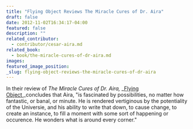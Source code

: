 ```yaml
---
title: "Flying Object Reviews The Miracle Cures of Dr. Aira"
draft: false
date: 2012-11-02T16:34:17-04:00
featured: false
description: ""
related_contributor:
  - contributor/cesar-aira.md
related_book:
  - book/the-miracle-cures-of-dr-aira.md
images:
featured_image_position: 
_slug: flying-object-reviews-the-miracle-cures-of-dr-aira
---
```


In their review of _The Miracle Cures of Dr. Aira,_ _[Flying Object ](http://www.flying-object.org/?p=5114)_concludes that Aira, "is fascinated by possibilities, no matter how fantastic, or banal, or minute. He is rendered vertiginous by the potentiality of the Universie, and his ability to write that down, to cause change, to create an instance, to fill a moment with some sort of happening or occurence. He wonders what is around every corner."

